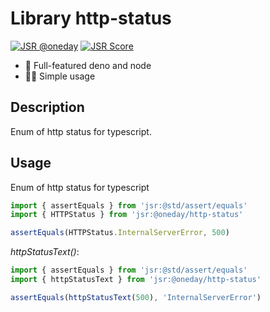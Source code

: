 # Library http-status

[![JSR @oneday](https://jsr.io/badges/@oneday/http-status)](https://jsr.io/@oneday/http-status)
[![JSR Score](https://jsr.io/badges/@oneday/http-status/score)](https://jsr.io/@oneday>/http-status)

- 🚀 Full-featured deno and node
- 🏄‍♀️ Simple usage

## Description

Enum of http status for typescript.

## Usage

Enum of http status for typescript

```ts
import { assertEquals } from 'jsr:@std/assert/equals'
import { HTTPStatus } from 'jsr:@oneday/http-status'

assertEquals(HTTPStatus.InternalServerError, 500)
```

_httpStatusText()_:

```ts
import { assertEquals } from 'jsr:@std/assert/equals'
import { httpStatusText } from 'jsr:@oneday/http-status'

assertEquals(httpStatusText(500), 'InternalServerError')
```
